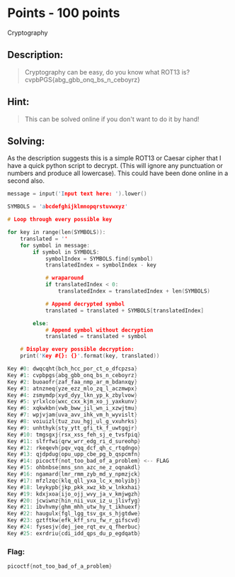 # Points - 100 points
Cryptography

## Description:
> Cryptography can be easy, do you know what ROT13 is? cvpbPGS{abg_gbb_onq_bs_n_ceboyrz}

## Hint:
> This can be solved online if you don't want to do it by hand!

## Solving:

As the description suggests this is a simple ROT13 or Caesar cipher that I have a quick python script to decrypt. (This will ignore any punctuation or numbers and produce all lowercase).
This could have been done online in a second also.
```c
message = input('Input text here: ').lower()

SYMBOLS = 'abcdefghijklmnopqrstuvwxyz'

# Loop through every possible key

for key in range(len(SYMBOLS)):
    translated = ''
    for symbol in message:
        if symbol in SYMBOLS:
            symbolIndex = SYMBOLS.find(symbol)
            translatedIndex = symbolIndex - key

            # wraparound
            if translatedIndex < 0:
                translatedIndex = translatedIndex + len(SYMBOLS)

            # Append decrypted symbol
            translated = translated + SYMBOLS[translatedIndex]

        else:
            # Append symbol without decryption
            translated = translated + symbol

    # Display every possible decryption:
    print('Key #{}: {}'.format(key, translated))
```
```c
Key #0: dwqcqht{bch_hcc_por_ct_o_dfcpzsa}
Key #1: cvpbpgs{abg_gbb_onq_bs_n_ceboyrz}
Key #2: buoaofr{zaf_faa_nmp_ar_m_bdanxqy}
Key #3: atnzneq{yze_ezz_mlo_zq_l_aczmwpx}
Key #4: zsmymdp{xyd_dyy_lkn_yp_k_zbylvow}
Key #5: yrlxlco{wxc_cxx_kjm_xo_j_yaxkunv}
Key #6: xqkwkbn{vwb_bww_jil_wn_i_xzwjtmu}
Key #7: wpjvjam{uva_avv_ihk_vm_h_wyvislt}
Key #8: voiuizl{tuz_zuu_hgj_ul_g_vxuhrks}
Key #9: unhthyk{sty_ytt_gfi_tk_f_uwtgqjr}
Key #10: tmgsgxj{rsx_xss_feh_sj_e_tvsfpiq}
Key #11: slfrfwi{qrw_wrr_edg_ri_d_sureohp}
Key #12: rkeqevh{pqv_vqq_dcf_qh_c_rtqdngo}
Key #13: qjdpdug{opu_upp_cbe_pg_b_qspcmfn}
Key #14: picoctf{not_too_bad_of_a_problem} <-- FLAG
Key #15: ohbnbse{mns_snn_azc_ne_z_oqnakdl}
Key #16: ngamard{lmr_rmm_zyb_md_y_npmzjck}
Key #17: mfzlzqc{klq_qll_yxa_lc_x_molyibj}
Key #18: leykypb{jkp_pkk_xwz_kb_w_lnkxhai}
Key #19: kdxjxoa{ijo_ojj_wvy_ja_v_kmjwgzh}
Key #20: jcwiwnz{hin_nii_vux_iz_u_jlivfyg}
Key #21: ibvhvmy{ghm_mhh_utw_hy_t_ikhuexf}
Key #22: haugulx{fgl_lgg_tsv_gx_s_hjgtdwe}
Key #23: gztftkw{efk_kff_sru_fw_r_gifscvd}
Key #24: fysesjv{dej_jee_rqt_ev_q_fherbuc}
Key #25: exrdriu{cdi_idd_qps_du_p_egdqatb}
```

### Flag: 

```c
picoctf{not_too_bad_of_a_problem} 
```
